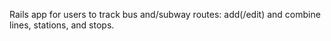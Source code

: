 Rails app for users to track bus and/subway routes: add(/edit) and combine lines, stations, and stops.

